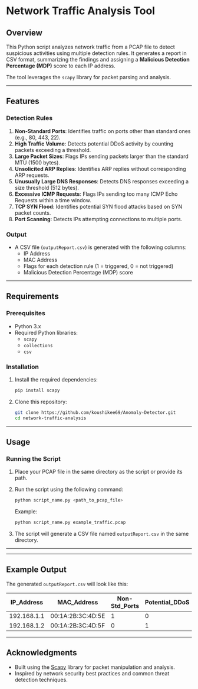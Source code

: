 # Network Traffic Analysis Tool

## Overview

This Python script analyzes network traffic from a PCAP file to detect suspicious activities using multiple detection rules. It generates a report in CSV format, summarizing the findings and assigning a **Malicious Detection Percentage (MDP)** score to each IP address.

The tool leverages the `scapy` library for packet parsing and analysis.

---

## Features

### Detection Rules
1. **Non-Standard Ports**: Identifies traffic on ports other than standard ones (e.g., 80, 443, 22).
2. **High Traffic Volume**: Detects potential DDoS activity by counting packets exceeding a threshold.
3. **Large Packet Sizes**: Flags IPs sending packets larger than the standard MTU (1500 bytes).
4. **Unsolicited ARP Replies**: Identifies ARP replies without corresponding ARP requests.
5. **Unusually Large DNS Responses**: Detects DNS responses exceeding a size threshold (512 bytes).
6. **Excessive ICMP Requests**: Flags IPs sending too many ICMP Echo Requests within a time window.
7. **TCP SYN Flood**: Identifies potential SYN flood attacks based on SYN packet counts.
8. **Port Scanning**: Detects IPs attempting connections to multiple ports.

### Output
- A CSV file (`outputReport.csv`) is generated with the following columns:
  - IP Address
  - MAC Address
  - Flags for each detection rule (1 = triggered, 0 = not triggered)
  - Malicious Detection Percentage (MDP) score

---

## Requirements

### Prerequisites
- Python 3.x
- Required Python libraries:
  - `scapy`
  - `collections`
  - `csv`

### Installation
1. Install the required dependencies:
   ```bash
   pip install scapy
   ```

2. Clone this repository:
   ```bash
   git clone https://github.com/koushikee69/Anomaly-Detector.git
   cd network-traffic-analysis
   ```

---

## Usage

### Running the Script
1. Place your PCAP file in the same directory as the script or provide its path.
2. Run the script using the following command:
   ```bash
   python script_name.py <path_to_pcap_file>
   ```
   Example:
   ```bash
   python script_name.py example_traffic.pcap
   ```

3. The script will generate a CSV file named `outputReport.csv` in the same directory.

---

---

## Example Output

The generated `outputReport.csv` will look like this:

| IP_Address     | MAC_Address       | Non-Std_Ports | Potential_DDoS | L_Pkt_Size | Unsolicitated_ARP_Replies | Unusually_L_DNS | Excessive_ICMP_Echo_Req | Excessive_TCP_SYN | Excessive_Port_Scanning | MDP(%) |
|----------------|-------------------|---------------|----------------|------------|---------------------------|-----------------|-------------------------|------------------|-------------------------|--------|
| 192.168.1.1    | 00:1A:2B:3C:4D:5E | 1             | 0              | 0          | 1                         | 0               | 0                       | 1                | 0                       | 37.5   |
| 192.168.1.2    | 00:1A:2B:3C:4D:5F | 0             | 1              | 1          | 0                         | 1               | 1                       | 0                | 1                       | 62.5   |

---

## Acknowledgments

- Built using the [Scapy](https://scapy.net/) library for packet manipulation and analysis.
- Inspired by network security best practices and common threat detection techniques.
